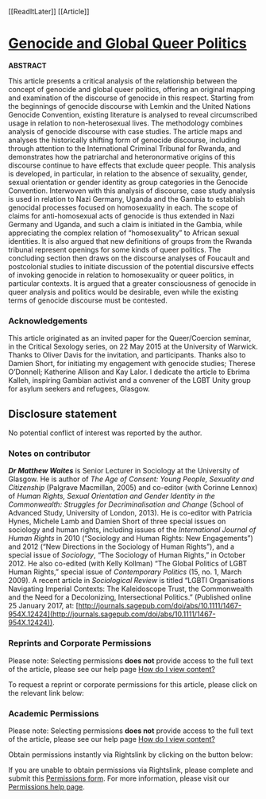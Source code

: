 [[ReadItLater]] [[Article]]

# [Genocide and Global Queer Politics](https://www.tandfonline.com/doi/abs/10.1080/14623528.2017.1358920?journalCode=cjgr20)

**ABSTRACT**

This article presents a critical analysis of the relationship between the concept of genocide and global queer politics, offering an original mapping and examination of the discourse of genocide in this respect. Starting from the beginnings of genocide discourse with Lemkin and the United Nations Genocide Convention, existing literature is analysed to reveal circumscribed usage in relation to non-heterosexual lives. The methodology combines analysis of genocide discourse with case studies. The article maps and analyses the historically shifting form of genocide discourse, including through attention to the International Criminal Tribunal for Rwanda, and demonstrates how the patriarchal and heteronormative origins of this discourse continue to have effects that exclude queer people. This analysis is developed, in particular, in relation to the absence of sexuality, gender, sexual orientation or gender identity as group categories in the Genocide Convention. Interwoven with this analysis of discourse, case study analysis is used in relation to Nazi Germany, Uganda and the Gambia to establish genocidal processes focused on homosexuality in each. The scope of claims for anti-homosexual acts of genocide is thus extended in Nazi Germany and Uganda, and such a claim is initiated in the Gambia, while appreciating the complex relation of “homosexuality” to African sexual identities. It is also argued that new definitions of groups from the Rwanda tribunal represent openings for some kinds of queer politics. The concluding section then draws on the discourse analyses of Foucault and postcolonial studies to initiate discussion of the potential discursive effects of invoking genocide in relation to homosexuality or queer politics, in particular contexts. It is argued that a greater consciousness of genocide in queer analysis and politics would be desirable, even while the existing terms of genocide discourse must be contested.

### Acknowledgements

This article originated as an invited paper for the Queer/Coercion seminar, in the Critical Sexology series, on 22 May 2015 at the University of Warwick. Thanks to Oliver Davis for the invitation, and participants. Thanks also to Damien Short, for initiating my engagement with genocide studies; Therese O’Donnell; Katherine Allison and Kay Lalor. I dedicate the article to Ebrima Kalleh, inspiring Gambian activist and a convener of the LGBT Unity group for asylum seekers and refugees, Glasgow.

## Disclosure statement

No potential conflict of interest was reported by the author.

### Notes on contributor

***Dr Matthew Waites*** is Senior Lecturer in Sociology at the University of Glasgow. He is author of *The Age of Consent: Young People, Sexuality and Citizenship* (Palgrave Macmillan, 2005) and co-editor (with Corinne Lennox) of *Human Rights, Sexual Orientation and Gender Identity in the Commonwealth: Struggles for Decriminalisation and Change* (School of Advanced Study, University of London, 2013). He is co-editor with Patricia Hynes, Michele Lamb and Damien Short of three special issues on sociology and human rights, including issues of the *International Journal of Human Rights* in 2010 (“Sociology and Human Rights: New Engagements”) and 2012 (“New Directions in the Sociology of Human Rights”), and a special issue of *Sociology*, “The Sociology of Human Rights,” in October 2012. He also co-edited (with Kelly Kollman) “The Global Politics of LGBT Human Rights,” special issue of *Contemporary Politics* (15, no. 1, March 2009). A recent article in *Sociological Review* is titled “LGBTI Organisations Navigating Imperial Contexts: The Kaleidoscope Trust, the Commonwealth and the Need for a Decolonizing, Intersectional Politics.” (Published online 25 January 2017, at: [http://journals.sagepub.com/doi/abs/10.1111/1467-954X.12424](http://journals.sagepub.com/doi/abs/10.1111/1467-954X.12424)).

### Reprints and Corporate Permissions

Please note: Selecting permissions **does not** provide access to the full text of the article, please see our help page [How do I view content?](https://help.tandfonline.com/s/article/How-do-I-view-content)

To request a reprint or corporate permissions for this article, please click on the relevant link below:

### Academic Permissions

Please note: Selecting permissions **does not** provide access to the full text of the article, please see our help page [How do I view content?](https://help.tandfonline.com/s/article/How-do-I-view-content)

Obtain permissions instantly via Rightslink by clicking on the button below:

If you are unable to obtain permissions via Rightslink, please complete and submit this [Permissions form](https://www.tandfonline.com/action/requestPermissions?doi=10.1080/14623528.2017.1358920). For more information, please visit our [Permissions help page](https://www.tandfonline.com/page/help/permissions).